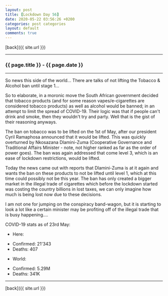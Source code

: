 ```yaml
---
layout: post
title: [Lockdown Day 56]
date: 2020-05-22 03:56:26 +0200
categories: post categories
layout: default
comments: true
---
```

[back]({{ site.url }})

* * *

### {{ page.title }} - {{ page.date }}

* * *

<!--excerpt.start-->
So news this side of the world... There are talks of not lifting the Tobacco & Alcohol ban until stage 1...
<!--excerpt.end-->

So to elaborate, in a moronic move the South African government decided that tobacco products (and for some reason vapes/e-cigarettes are considered tobacco products) as well as alcohol would be banned; in an attempt to limit the spread of COVID-19. Their logic was that if people can't drink and smoke, then they wouldn't try and party. Well that is the gist of their reasoning anyways.

The ban on tobacco was to be lifted on the 1st of May, after our president Cyril Ramaphosa announced that it would be lifted. This was quickly overturned by Nkosazana Dlamini-Zuma (Cooperative Governance and Traditional Affairs Minister - note, not higher ranked as far as the order of power goes). The ban was again addressed that come level 3, which is an ease of lockdown restrictions, would be lifted.

Today the news came out with reports that Dlamini-Zuma is at it again and wants the ban on these products to not be lifted until level 1, which at this time could possibly not be this year. The ban has only created a bigger market in the illegal trade of cigarettes which before the lockdown started was costing the country billions in lost taxes, we can only imagine how much is being lost now due to these decisions.

I am not one for jumping on the conspiracy band-wagon, but it is starting to look a lot like a certain minister may be profiting off of the illegal trade that is busy happening....

COVID-19 stats as of 23rd May:
+ Here:
- Confirmed: 21'343
- Deaths: 407
+ World:
- Confirmed: 5.29M
- Deaths: 341K

* * *

[back]({{ site.url }})
